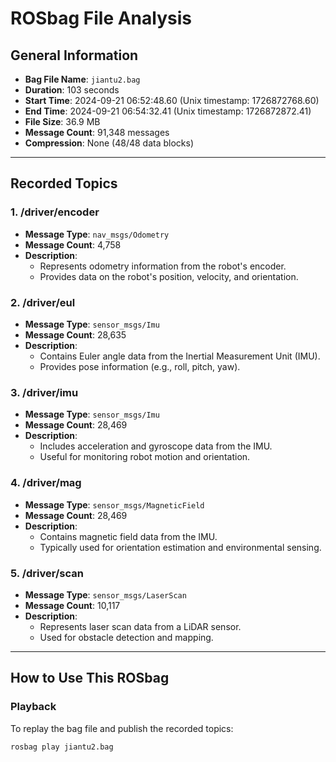# ROSbag File Analysis

## General Information
- **Bag File Name**: `jiantu2.bag`
- **Duration**: 103 seconds
- **Start Time**: 2024-09-21 06:52:48.60 (Unix timestamp: 1726872768.60)
- **End Time**: 2024-09-21 06:54:32.41 (Unix timestamp: 1726872872.41)
- **File Size**: 36.9 MB
- **Message Count**: 91,348 messages
- **Compression**: None (48/48 data blocks)

---

## Recorded Topics

### **1. /driver/encoder**
- **Message Type**: `nav_msgs/Odometry`
- **Message Count**: 4,758
- **Description**: 
  - Represents odometry information from the robot's encoder.
  - Provides data on the robot's position, velocity, and orientation.

### **2. /driver/eul**
- **Message Type**: `sensor_msgs/Imu`
- **Message Count**: 28,635
- **Description**: 
  - Contains Euler angle data from the Inertial Measurement Unit (IMU).
  - Provides pose information (e.g., roll, pitch, yaw).

### **3. /driver/imu**
- **Message Type**: `sensor_msgs/Imu`
- **Message Count**: 28,469
- **Description**: 
  - Includes acceleration and gyroscope data from the IMU.
  - Useful for monitoring robot motion and orientation.

### **4. /driver/mag**
- **Message Type**: `sensor_msgs/MagneticField`
- **Message Count**: 28,469
- **Description**: 
  - Contains magnetic field data from the IMU.
  - Typically used for orientation estimation and environmental sensing.

### **5. /driver/scan**
- **Message Type**: `sensor_msgs/LaserScan`
- **Message Count**: 10,117
- **Description**: 
  - Represents laser scan data from a LiDAR sensor.
  - Used for obstacle detection and mapping.

---

## How to Use This ROSbag

### Playback
To replay the bag file and publish the recorded topics:
```bash
rosbag play jiantu2.bag
